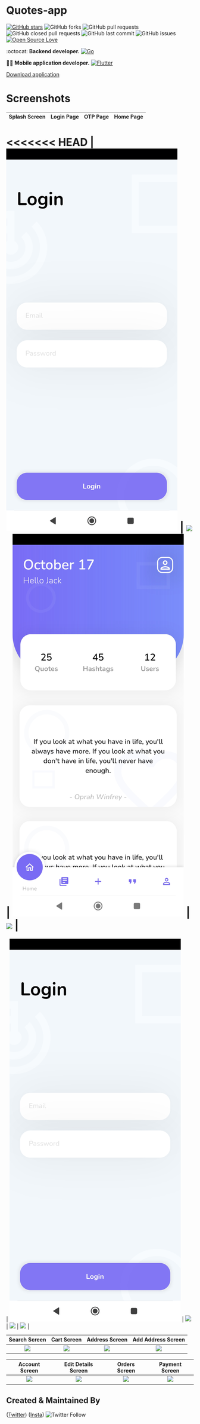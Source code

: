 # Quotes-app
[![GitHub stars](https://img.shields.io/github/stars/HopeQuotes/Quotes-app-?style=social)](https://github.com/HopeQuotes/Quotes-app-) 
![GitHub forks](https://img.shields.io/github/forks/HopeQuotes/Quotes-app-?style=social)
![GitHub pull requests](https://img.shields.io/github/issues-pr/HopeQuotes/Quotes-app-)
![GitHub closed pull requests](https://img.shields.io/github/issues-pr-closed/HopeQuotes/Quotes-app-) 
![GitHub last commit](https://img.shields.io/github/last-commit/HopeQuotes/Quotes-app-)
![GitHub issues](https://img.shields.io/github/issues-raw/HopeQuotes/Quotes-app-) 
[![Open Source Love](https://badges.frapsoft.com/os/v2/open-source.svg?v=103)](https://github.com/HopeQuotes/Quotes-app-)



:octocat: **Backend developer.**
 [![Go](https://img.shields.io/badge/go-%2300ADD8.svg?style=for-the-badge&logo=go&logoColor=white)](https://github.com/javlonrahimov)

👨‍🚀 **Mobile application developer.**
[![Flutter](https://img.shields.io/badge/Flutter-%2302569B.svg?style=for-the-badge&logo=Flutter&logoColor=white)](https://github.com/xaldarof)

[Download application](http://play.google.com/store/apps/details?id=com.example.quotes)


# Screenshots

|                             Splash Screen                              |                                     Login Page                                     |                                      OTP Page                                      |                                     Home Page                                      |
|:----------------------------------------------------------------------:|:----------------------------------------------------------------------------------:|:----------------------------------------------------------------------------------:|:----------------------------------------------------------------------------------:|
<<<<<<< HEAD
| ![](https://github.com/HopeQuotes/Quotes-app-/blob/main/screenshots/1.jpg) | ![](https://raw.githubusercontent.com/xaldarof/Quotes-app-/main/screenshots/2.jpg) | ![](https://github.com/HopeQuotes/Quotes-app-/blob/main/screenshots/2.jpg) | ![](https://raw.githubusercontent.com/xaldarof/Quotes-app-/main/screenshots/4.jpg) |
=======
| ![](https://github.com/HopeQuotes/Quotes-app-/blob/main/screenshots/1.jpg) | ![]([https://raw.githubusercontent.com/xaldarof/Quotes-app-/main/screenshots/2.jpg](https://github.com/HopeQuotes/Quotes-app-/blob/main/screenshots/1.jpg)) | ![](https://raw.githubusercontent.com/xaldarof/Quotes-app-/main/screenshots/3.jpg) | ![](https://raw.githubusercontent.com/xaldarof/Quotes-app-/main/screenshots/4.jpg) |

|                                   Search Screen                                    |                                    Cart Screen                                     |                                   Address Screen                                   |                                 Add Address Screen                                 |
|:----------------------------------------------------------------------------------:|:----------------------------------------------------------------------------------:|:----------------------------------------------------------------------------------:|:----------------------------------------------------------------------------------:|
| ![](https://raw.githubusercontent.com/xaldarof/Quotes-app-/main/screenshots/5.jpg) | ![](https://raw.githubusercontent.com/xaldarof/Quotes-app-/main/screenshots/6.jpg) | ![](https://raw.githubusercontent.com/xaldarof/Quotes-app-/main/screenshots/7.jpg) | ![](https://raw.githubusercontent.com/xaldarof/Quotes-app-/main/screenshots/8.jpg) |

|                                         Account Screen                                          |                                         Edit Details Screen                                          |                                         Orders Screen                                          |                                         Payment Screen                                          |
|:-----------------------------------------------------------------------------------------------:|:----------------------------------------------------------------------------------------------------:|:----------------------------------------------------------------------------------------------:|:-----------------------------------------------------------------------------------------------:|
| ![](https://raw.githubusercontent.com/xaldarof/Quotes-app-/main/screenshots/account_screen.png) | ![](https://raw.githubusercontent.com/xaldarof/Quotes-app-/main/screenshots/edit_details_screen.png) | ![](https://raw.githubusercontent.com/xaldarof/Quotes-app-/main/screenshots/orders_screen.png) | ![](https://raw.githubusercontent.com/xaldarof/Quotes-app-/main/screenshots/payment_screen.png) |

## Created & Maintained By

([Twitter](https://www.twitter.com/xaldarof))  ([Insta](https://www.instagram.com/xaldarof))
![Twitter Follow](https://img.shields.io/twitter/follow/xaldarof?style=social)

